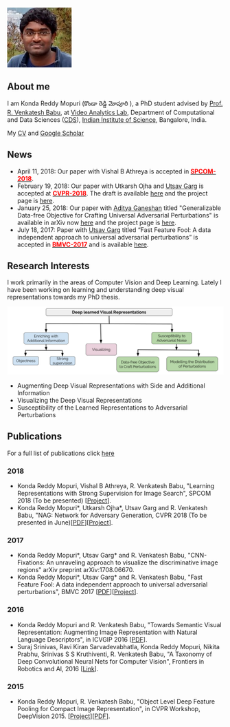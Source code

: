 ![](./images/kreddy_thumb.jpg)

## About me
I am Konda Reddy Mopuri (కొండా రెడ్డి మోపూరి ), a PhD student advised by [Prof. R. Venkatesh Babu](http://www.serc.iisc.ernet.in/~venky/), at [Video Analytics Lab](http://val.serc.iisc.ernet.in/), Department of Computational and Data Sciences ([CDS](http://cds.iisc.ac.in/)), [Indian Institute of Science](http://iisc.ac.in), Bangalore, India.

My [CV](https://drive.google.com/file/d/0B03bwxgziaQydko0dmRFSkNxblE/view?usp=sharing) and [Google Scholar](https://scholar.google.com/citations?hl=en&user=OCZ2vIYAAAAJ)

## News

- April 11, 2018: Our paper with Vishal B Athreya is accepted in **[<span style="color:red">SPCOM-2018</span>](http://ece.iisc.ernet.in/~spcom/2018/)**.
- February 19, 2018: Our paper with Utkarsh Ojha and [Utsav Garg](https://utsavgarg.github.io/) is accepted at **[<span style="color:red">CVPR-2018</span>](http://cvpr2018.thecvf.com)**. The draft is available [here](https://arxiv.org/abs/1712.03390) and the project page is [here](http://val.serc.iisc.ernet.in/nag/).
- January 25, 2018: Our paper with [Aditya Ganeshan](https://www.linkedin.com/in/aditya-ganeshan-68341bb9/) titled "Generalizable Data-free Objective for Crafting Universal Adversarial Perturbations" is available in arXiv now [here](https://arxiv.org/abs/1801.08092) and the project page is [here](https://val-iisc.github.io/GD-UAP/).
- July 18, 2017: Paper with [Utsav Garg](https://utsavgarg.github.io/) titled “Fast Feature Fool: A data independent approach to universal adversarial perturbations” is accepted in **[<span style="color:red">BMVC-2017</span>](https://bmvc2017.london)** and is available [here](https://arxiv.org/abs/1707.05572).

## Research Interests
I work primarily in the areas of Computer Vision and Deep Learning. Lately I have been working on learning and understanding deep visual representations towards my PhD thesis.

![](./images/research-april-2018.png)

- Augmenting Deep Visual Representations with Side and Additional Information
- Visualizing the Deep Visual Representations
- Susceptibility of the Learned Representations to Adversarial Perturbations

## Publications

For a full list of publications click [here](./publications.html)

### 2018

- Konda Reddy Mopuri, Vishal B Athreya, R. Venkatesh Babu, "Learning Representations with Strong Supervision for Image Search", SPCOM 2018 (To be presented) [[Project](https://github.com/mopurikreddy/strong-supervision)].
- Konda Reddy Mopuri*, Utkarsh Ojha*, Utsav Garg and R. Venkatesh Babu, "NAG: Network for Adversary Generation, CVPR 2018 (To be presented in June)[[PDF](https://arxiv.org/abs/1712.03390)][[Project](http://val.serc.iisc.ernet.in/nag/)].

### 2017

- Konda Reddy Mopuri*, Utsav Garg* and R. Venkatesh Babu, "CNN-Fixations: An unraveling approach to visualize the discriminative image regions" arXiv preprint arXiv:1708.06670.
- Konda Reddy Mopuri*, Utsav Garg* and R. Venkatesh Babu, "Fast Feature Fool: A data independent approach to universal adversarial perturbations", BMVC 2017 [[PDF](https://arxiv.org/abs/1707.05572)][[Project](https://github.com/utsavgarg/fast-feature-fool)].

### 2016

- Konda Reddy Mopuri and R. Venkatesh Babu, "Towards Semantic Visual Representation: Augmenting Image Representation with Natural Language Descriptors", in ICVGIP 2016 [[PDF](http://delivery.acm.org/10.1145/3020000/3010010/a64-mopuri.pdf?ip=14.139.128.14&id=3010010&acc=ACTIVE%20SERVICE&key=045416EF4DDA69D9%2EDB7584019D0D7099%2E4D4702B0C3E38B35%2E4D4702B0C3E38B35&__acm__=1524563025_f2212122c0e205378dcb9c3bee0d6cff)].
- Suraj Srinivas, Ravi Kiran Sarvadevabhatla, Konda Reddy Mopuri, Nikita Prabhu, Srinivas S S Kruthiventi, R. Venkatesh Babu, "A Taxonomy of Deep Convolutional Neural Nets for Computer Vision", Frontiers in Robotics and AI, 2016 [[Link](http://journal.frontiersin.org/article/10.3389/frobt.2015.00036/full)].

### 2015

- Konda Reddy Mopuri, R. Venkatesh Babu, "Object Level Deep Feature Pooling for Compact Image Representation", in CVPR Workshop, DeepVision 2015. [[Project](http://val.serc.iisc.ernet.in/oldf/)][[PDF](http://www.cv-foundation.org/openaccess/content_cvpr_workshops_2015/W03/papers/Mopuri_Object_Level_Deep_2015_CVPR_paper.pdf)].
